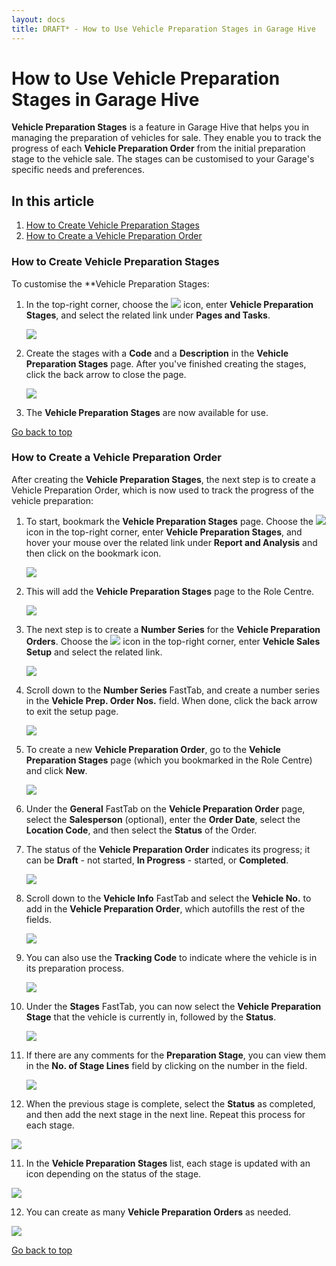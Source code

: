 ```yaml
---
layout: docs
title: DRAFT* - How to Use Vehicle Preparation Stages in Garage Hive
---
```


<a name="top"></a>

# How to Use Vehicle Preparation Stages in Garage Hive
**Vehicle Preparation Stages** is a feature in Garage Hive that helps you in managing the preparation of vehicles for sale. They enable you to track the progress of each **Vehicle Preparation Order** from the initial preparation stage to the vehicle sale. The stages can be customised to your Garage's specific needs and preferences.

## In this article
1. [How to Create Vehicle Preparation Stages](#how-to-create-vehicle-preparation-stages)
2. [How to Create a Vehicle Preparation Order](#how-to-create-a-vehicle-preparation-order)

### How to Create Vehicle Preparation Stages
To customise the **Vehicle Preparation Stages:
1. In the top-right corner, choose the ![](media/search_icon.png) icon, enter **Vehicle Preparation Stages**, and select the related link under **Pages and Tasks**.

   ![](media/garagehive-vehicle-preparation-stages1.png)

2. Create the stages with a **Code** and a **Description** in the **Vehicle Preparation Stages** page. After you've finished creating the stages, click the back arrow to close the page.

   ![](media/garagehive-vehicle-preparation-stages2.png)

3. The **Vehicle Preparation Stages** are now available for use.

[Go back to top](#top)

### How to Create a Vehicle Preparation Order
After creating the **Vehicle Preparation Stages**, the next step is to create a Vehicle Preparation Order, which is now used to track the progress of the vehicle preparation:
1. To start, bookmark the **Vehicle Preparation Stages** page. Choose the ![](media/search_icon.png) icon in the top-right corner, enter **Vehicle Preparation Stages**, and hover your mouse over the related link under **Report and Analysis** and then click on the bookmark icon.

   ![](media/garagehive-vehicle-preparation-stages3.png)

2. This will add the **Vehicle Preparation Stages** page to the Role Centre.

   ![](media/garagehive-vehicle-preparation-stages4.png)

3. The next step is to create a **Number Series** for the **Vehicle Preparation Orders**. Choose the ![](media/search_icon.png) icon in the top-right corner, enter **Vehicle Sales Setup** and select the related link. 

   ![](media/garagehive-vehicle-preparation-stages4a.png)

4. Scroll down to the **Number Series** FastTab, and create a number series in the **Vehicle Prep. Order Nos.** field. When done, click the back arrow to exit the setup page.

   ![](media/garagehive-vehicle-preparation-stages4b.png)

5. To create a new **Vehicle Preparation Order**, go to the **Vehicle Preparation Stages** page (which you bookmarked in the Role Centre) and click **New**.

   ![](media/garagehive-vehicle-preparation-stages5.gif)

4. Under the **General** FastTab on the **Vehicle Preparation Order** page, select the **Salesperson** (optional), enter the **Order Date**, select the **Location Code**, and then select the **Status** of the Order. 
5. The status of the **Vehicle Preparation Order** indicates its progress; it can be **Draft** - not started, **In Progress** - started, or **Completed**.

   ![](media/garagehive-vehicle-preparation-stages6.png)

6. Scroll down to the **Vehicle Info** FastTab and select the **Vehicle No.** to add in the **Vehicle Preparation Order**, which autofills the rest of the fields.

   ![](media/garagehive-vehicle-preparation-stages7.png)

7. You can also use the **Tracking Code** to indicate where the vehicle is in its preparation process.

   ![](media/garagehive-vehicle-preparation-stages7a.png)

8. Under the **Stages** FastTab, you can now select the **Vehicle Preparation Stage** that the vehicle is currently in, followed by the **Status**. 

   ![](media/garagehive-vehicle-preparation-stages8.png)

9. If there are any comments for the **Preparation Stage**, you can view them in the **No. of Stage Lines** field by clicking on the number in the field.

   ![](media/garagehive-vehicle-preparation-stages8a.gif)   

10. When the previous stage is complete, select the **Status** as completed, and then add the next stage in the next line. Repeat this process for each stage.

   ![](media/garagehive-vehicle-preparation-stages9.png)

11. In the **Vehicle Preparation Stages** list, each stage is updated with an icon depending on the status of the stage.

   ![](media/garagehive-vehicle-preparation-stages10.png)

12. You can create as many **Vehicle Preparation Orders** as needed.

   ![](media/garagehive-vehicle-preparation-stages11.png)

[Go back to top](#top)


